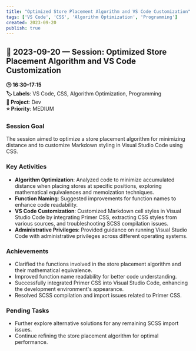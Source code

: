 ```yaml
---
title: "Optimized Store Placement Algorithm and VS Code Customization"
tags: ['VS Code', 'CSS', 'Algorithm Optimization', 'Programming']
created: 2023-09-20
publish: true
---
```


## 📅 2023-09-20 — Session: Optimized Store Placement Algorithm and VS Code Customization

**🕒 16:30–17:15**  
**🏷️ Labels**: VS Code, CSS, Algorithm Optimization, Programming  
**📂 Project**: Dev  
**⭐ Priority**: MEDIUM  


### Session Goal
The session aimed to optimize a store placement algorithm for minimizing distance and to customize Markdown styling in Visual Studio Code using CSS.

### Key Activities
- **Algorithm Optimization**: Analyzed code to minimize accumulated distance when placing stores at specific positions, exploring mathematical equivalences and memoization techniques.
- **Function Naming**: Suggested improvements for function names to enhance code readability.
- **VS Code Customization**: Customized Markdown cell styles in Visual Studio Code by integrating Primer CSS, extracting CSS styles from various sources, and troubleshooting SCSS compilation issues.
- **Administrative Privileges**: Provided guidance on running Visual Studio Code with administrative privileges across different operating systems.

### Achievements
- Clarified the functions involved in the store placement algorithm and their mathematical equivalence.
- Improved function name readability for better code understanding.
- Successfully integrated Primer CSS into Visual Studio Code, enhancing the development environment's appearance.
- Resolved SCSS compilation and import issues related to Primer CSS.

### Pending Tasks
- Further explore alternative solutions for any remaining SCSS import issues.
- Continue refining the store placement algorithm for optimal performance.
